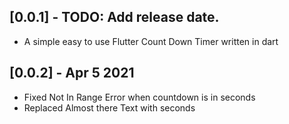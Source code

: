 ## [0.0.1] - TODO: Add release date.

* A simple easy to use Flutter Count Down Timer written in dart

## [0.0.2] - Apr 5 2021

* Fixed Not In Range Error when countdown is in seconds
* Replaced Almost there Text with seconds
